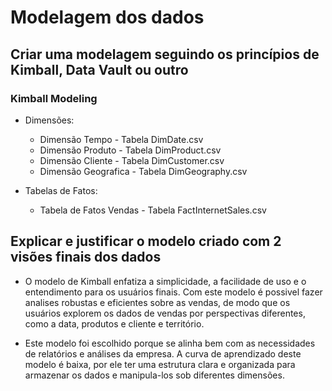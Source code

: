 # Modelagem dos dados

## Criar uma modelagem seguindo os princípios de Kimball, Data Vault ou outro

### Kimball Modeling

- Dimensões:
  - Dimensão Tempo - Tabela DimDate.csv
  - Dimensão Produto - Tabela DimProduct.csv
  - Dimensão Cliente - Tabela DimCustomer.csv
  - Dimensão Geografica - Tabela DimGeography.csv

- Tabelas de Fatos:
  - Tabela de Fatos Vendas - Tabela FactInternetSales.csv

## Explicar e justificar o modelo criado com 2 visões finais dos dados

- O modelo de Kimball enfatiza a simplicidade, a facilidade de uso e o entendimento para os usuários finais. Com este modelo é possivel fazer analises robustas e eficientes sobre as vendas, de modo que os usuários explorem os dados de vendas por perspectivas diferentes, como a data, produtos e cliente e território.

- Este modelo foi escolhido porque se alinha bem com as necessidades de relatórios e análises da empresa. A curva de aprendizado deste modelo é baixa, por ele ter uma estrutura clara e organizada para armazenar os dados e manipula-los sob diferentes dimensões.